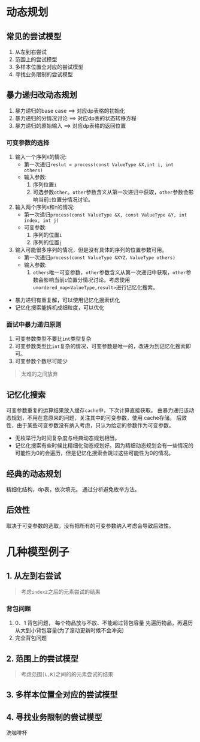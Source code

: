 # 动态规划
## 常见的尝试模型
1. 从左到右尝试
2. 范围上的尝试模型
3. 多样本位置全对应的尝试模型
4. 寻找业务限制的尝试模型

## 暴力递归改动态规划
1. 暴力递归的base case ==> 对应dp表格的初始化
2. 暴力递归的分情况讨论 ==> 对应dp表的状态转移方程
3. 暴力递归的原始输入   ==> 对应dp表格的返回位置

### 可变参数的选择
1. 输入一个序列`X`的情况:
   - 第一次递归`reslut = process(const ValueType &X,int i, int others)`
   - 输入参数:
     1. 序列位置`i`
     2. 可选参数`other`。`other`参数含义从第一次递归中获取，`other`参数会影响当前`i`位置分情况讨论。
2. 输入两个序列`X`和`Y`的情况:
   - 第一次递归`process(const ValueType &X, const ValueType &Y, int index, int j)`
   - 可变参数:
      1. 序列的位置`i`
      2. 序列的位置`j`
3. 输入可能很多序列的情况，但是没有具体的序列的位置参数可用。
   - 第一次递归`process(const ValueType &XYZ，ValueType others)`
   - 输入参数:
      1. `others`唯一可变参数，`other`参数含义从第一次递归中获取，`other`参数会影响当前`i`位置分情况讨论。考虑使用`unordered_map<ValueType,result>`进行记忆化搜索。

- 暴力递归有重复解，可以使用记忆化搜索优化
- 记忆化搜索能拆机成细粒度，可以优化
### 面试中暴力递归原则
1. 可变参数类型不要比`int`类型复杂
2. 可变参数类型比`int`复杂的情况，可变参数是唯一的，改进为到记忆化搜索即可。
3. 可变参数个数尽可能少
> 太难的之间放弃

## 记忆化搜索
可变参数重复的运算结果放入缓存`cache`中，下次计算直接获取。
由暴力递归该动态规划，不用在意原来的问题，关注其中的可变参数，使用 cache存储。
后效性，由于某些可变参数没有纳入考虑，只认为给定的参数作为可变参数。
- 无枚举行为时间复杂度与经典动态规划相当。
- 记忆化搜索有些时候比精细化动态规划好。因为精细动态规划会有一些情况的可能性为0的会遍历，但是记忆化搜索会跳过这些可能性为0的情况。

## 经典的动态规划
精细化结构，dp表，依次填充。
通过分析避免枚举方法。

## 后效性
取决于可变参数的选取，没有把所有的可变参数纳入考虑会导致后效性。


# 几种模型例子
## 1. 从左到右尝试
> 考虑`index`z之后的元素尝试的结果
### 背包问题 
1. 0、1 背包问题，
每个物品放与不放、不能超过背包容量
先遍历物品，再遍历从大到小背包容量(为了滚动更新时候不会冲突)
2. 完全背包问题

## 2. 范围上的尝试模型
> 考虑范围`[L,R]`之间的的元素尝试的结果

## 3. 多样本位置全对应的尝试模型

## 4. 寻找业务限制的尝试模型
洗咖啡杯
